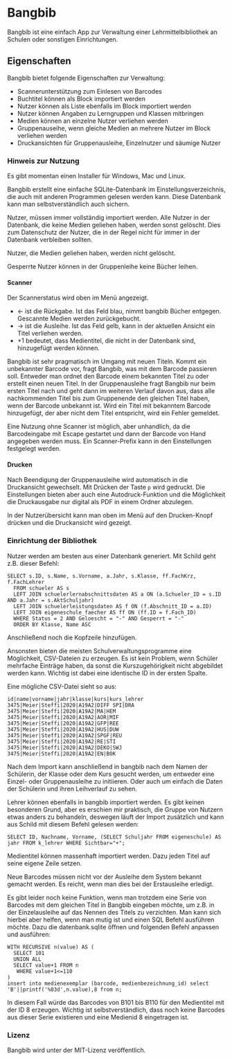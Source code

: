 # Bangbib
Bangbib ist eine einfach App zur Verwaltung einer Lehrmittelbibliothek an
Schulen oder sonstigen Einrichtungen.

## Eigenschaften
Bangbib bietet folgende Eigenschaften zur Verwaltung:

* Scannerunterstützung zum Einlesen von Barcodes
* Buchtitel können als Block importiert werden
* Nutzer können als Liste ebenfalls im Block importiert werden
* Nutzer können Angaben zu Lerngruppen und Klassen mitbringen
* Medien können an einzelne Nutzer verliehen werden
* Gruppenauseihe, wenn gleiche Medien an mehrere Nutzer im Block verliehen werden
* Druckansichten für Gruppenausleihe, Einzelnutzer und säumige Nutzer

### Hinweis zur Nutzung
Es gibt momentan einen Installer für Windows, Mac und Linux.

Bangbib erstellt eine einfache SQLite-Datenbank im Einstellungsverzeichnis,
die auch mit anderen Programmen gelesen werden kann. Diese Datenbank kann man
selbstverständlich auch sichern.

Nutzer, müssen immer vollständig importiert werden. Alle Nutzer in der
Datenbank, die keine Medien geliehen haben, werden sonst gelöscht. Dies zum
Datenschutz der Nutzer, die in der Regel nicht für immer in der Datenbank
verbleiben sollten.

Nutzer, die Medien geliehen haben, werden nicht gelöscht.

Gesperrte Nutzer können in der Gruppenleihe keine Bücher leihen.

#### Scanner
Der Scannerstatus wird oben im Menü angezeigt.

* <- ist die Rückgabe. Ist das Feld blau, nimmt bangbib Bücher entgegen.
Gescannte Medien werden zurückgebucht.
* -> ist die Ausleihe. Ist das Feld gelb, kann in der aktuellen Ansicht ein
Titel verliehen werden.
* +1 bedeutet, dass Medientitel, die nicht in der Datenbank sind, hinzugefügt
werden können.

Bangbib ist sehr pragmatisch im Umgang mit neuen Titeln. Kommt ein
unbekannter Barcode vor, fragt Bangbib, was mit dem Barcode passieren soll.
Entweder man ordnet den Barcode einem bekannten Titel zu oder erstellt einen
neuen Titel. In der Gruppenausleihe fragt Bangbib nur beim ersten Titel nach
und geht dann im weiteren Verlauf davon aus, dass alle nachkommenden Titel
bis zum Gruppenende den gleichen Titel haben, wenn der Barcode unbekannt ist. Wird ein Titel mit bekanntem Barcode hinzugefügt, der aber nicht dem Titel entspricht, wird ein Fehler gemeldet.

Eine Nutzung ohne Scanner ist möglich, aber unhandlich, da die Barcodeingabe mit Escape gestartet und dann der Barcode von Hand angegeben werden muss. Ein Scanner-Prefix kann
in den Einstellungen festgelegt werden.

#### Drucken
Nach Beendigung der Gruppenausleihe wird automatisch in die Druckansicht gewechselt.
Mit Drücken der Taste `p` wird gedruckt. Die Einstellungen bieten aber auch eine Autodruck-Funktion und die Möglichkeit die Druckausgabe nur digital als PDF in einem Ordner abzulegen.

In der Nutzerübersicht kann man oben im Menü auf den Drucken-Knopf drücken und die
Druckansicht wird gezeigt.

### Einrichtung der Bibliothek
Nutzer werden am besten aus einer Datenbank generiert. Mit Schild geht z.B. dieser Befehl:
```
SELECT s.ID, s.Name, s.Vorname, a.Jahr, s.Klasse, ff.FachKrz, f.FachLehrer
  FROM schueler AS s
  LEFT JOIN schuelerlernabschnittsdaten AS a ON (a.Schueler_ID = s.ID AND a.Jahr = s.AktSchuljahr)
  LEFT JOIN schuelerleistungsdaten AS f ON (f.Abschnitt_ID = a.ID)
  LEFT JOIN eigeneschule_faecher AS ff ON (ff.ID = f.Fach_ID)
  WHERE Status = 2 AND Geloescht = "-" AND Gesperrt = "-"
  ORDER BY Klasse, Name ASC
```
Anschließend noch die Kopfzeile hinzufügen.

Ansonsten bieten die meisten Schulverwaltungsprogramme eine Möglichkeit, CSV-Dateien zu erzeugen. Es ist kein Problem, wenn Schüler mehrfache Einträge haben, da sonst die Kurszugehörigkeit nicht abgebildet werden kann. Wichtig ist dabei eine identische ID in der ersten Spalte.

Eine mögliche CSV-Datei sieht so aus:

```
id|name|vorname|jahr|klasse|kurs|kurs_lehrer
3475|Meier|Steffi|2020|A19A2|DIFF SPI|DRA
3475|Meier|Steffi|2020|A19A2|MA|HEM
3475|Meier|Steffi|2020|A19A2|AOR|MIF
3475|Meier|Steffi|2020|A19A2|GFP|REE
3475|Meier|Steffi|2020|A19A2|HUS|DUW
3475|Meier|Steffi|2020|A19A2|SPGF|REU
3475|Meier|Steffi|2020|A19A2|RE|STI
3475|Meier|Steffi|2020|A19A2|DEKO|SWJ
3475|Meier|Steffi|2020|A19A2|EN|BOK
```

Nach dem Import kann anschließend in bangbib nach dem Namen der Schülerin, der Klasse oder dem Kurs gesucht werden, um entweder eine Einzel- oder Gruppenausleihe zu initiieren. Oder auch um einfach die Daten der Schülerin und ihren Leihverlauf zu sehen.

Lehrer können ebenfalls in bangbib importiert werden. Es gibt keinen besonderen Grund, aber es erschien mir praktisch, die Gruppe von Nutzern etwas anders zu behandeln, deswegen läuft der Import zusätzlich und kann aus Schild mit diesem Befehl gelesen werden:

```
SELECT ID, Nachname, Vorname, (SELECT Schuljahr FROM eigeneschule) AS jahr FROM k_lehrer WHERE Sichtbar="+";
```

Medientitel können massenhaft importiert werden. Dazu jeden Titel auf seine eigene Zeile setzen.

Neue Barcodes müssen nicht vor der Ausleihe dem System bekannt gemacht werden. Es reicht, wenn man dies bei der Erstausleihe erledigt.

Es gibt leider noch keine Funktion, wenn man trotzdem eine Serie von Barcodes mit dem gleichen Titel in Bangbib eingeben möchte, um z.B. in der Einzelausleihe auf das Nennen des Titels zu verzichten. Man kann sich hierbei aber helfen, wenn man mutig ist und einen SQL Befehl ausführen möchte. Dazu die datenbank.sqlite öffnen und folgenden Befehl anpassen und ausführen:

```
WITH RECURSIVE n(value) AS (
  SELECT 101
  UNION ALL
  SELECT value+1 FROM n
   WHERE value+1<=110
)
insert into medienexemplar (barcode, medienbezeichnung_id) select 'B'||printf('%03d',n.value),8 from n;
```

In diesem Fall würde das Barcodes von B101 bis B110 für den Medientitel mit der ID 8 erzeugen. Wichtig ist selbstverständlich, dass noch keine Barcodes aus dieser Serie existieren und eine Medienid 8 eingetragen ist.

### Lizenz
Bangbib wird unter der MIT-Lizenz veröffentlich.